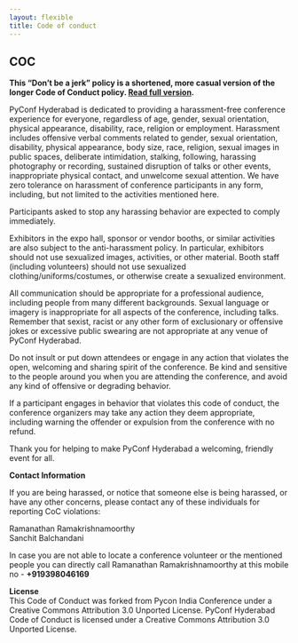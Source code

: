 ```yaml
---
layout: flexible
title: Code of conduct
---
```


## COC

<p><strong>This “Don’t be a jerk” policy is a shortened, more casual version of the longer Code of Conduct policy. <a href="http://meta.wikimedia.org/wiki/Don%27t_be_a_dick">Read full version</a>.</strong></p>

<p>PyConf Hyderabad is dedicated to providing a harassment-free conference experience for everyone, regardless of age, gender, sexual orientation, physical appearance, disability, race, religion or employment. Harassment includes offensive verbal comments related to gender, sexual orientation, disability, physical appearance, body size, race, religion, sexual images in public spaces, deliberate intimidation, stalking, following, harassing photography or recording, sustained disruption of talks or other events, inappropriate physical contact, and unwelcome sexual attention. We have zero tolerance on harassment of conference participants in any form, including, but not limited to the activities mentioned here.</p>

<p>Participants asked to stop any harassing behavior are expected to comply immediately.</p>

<p>Exhibitors in the expo hall, sponsor or vendor booths, or similar activities are also subject to the anti-harassment policy. In particular, exhibitors should not use sexualized images, activities, or other material. Booth staff (including volunteers) should not use sexualized clothing/uniforms/costumes, or otherwise create a sexualized environment.</p>

<p>All communication should be appropriate for a professional audience, including people from many different backgrounds. Sexual language or imagery is inappropriate for all aspects of the conference, including talks. Remember that sexist, racist or any other form of exclusionary or offensive jokes or excessive public swearing are not appropriate at any venue of PyConf Hyderabad.</p>

<p>Do not insult or put down attendees or engage in any action that violates the open, welcoming and sharing spirit of the conference. Be kind and sensitive to the people around you when you are attending the conference, and avoid any kind of offensive or degrading behavior.</p>

<p>If a participant engages in behavior that violates this code of conduct, the conference organizers may take any action they deem appropriate, including warning the offender or expulsion from the conference with no refund.</p>

<p>Thank you for helping to make PyConf Hyderabad a welcoming, friendly event for all.</p>

<p><b>Contact Information</b></p>

<p>If you are being harassed, or notice that someone else is being harassed, or have any other concerns, please contact any of these individuals for reporting CoC violations:</p>

<p>Ramanathan Ramakrishnamoorthy<br />
Sanchit Balchandani<br />

In case you are not able to locate a conference volunteer or the mentioned people you can directly call Ramanathan Ramakrishnamoorthy at this mobile no - <b>+919398046169</b>

<p><b>License</b><br />
This Code of Conduct was forked from Pycon India Conference under a Creative Commons Attribution 3.0 Unported License.
PyConf Hyderabad Code of Conduct is licensed under a Creative Commons Attribution 3.0 Unported License.</p>
